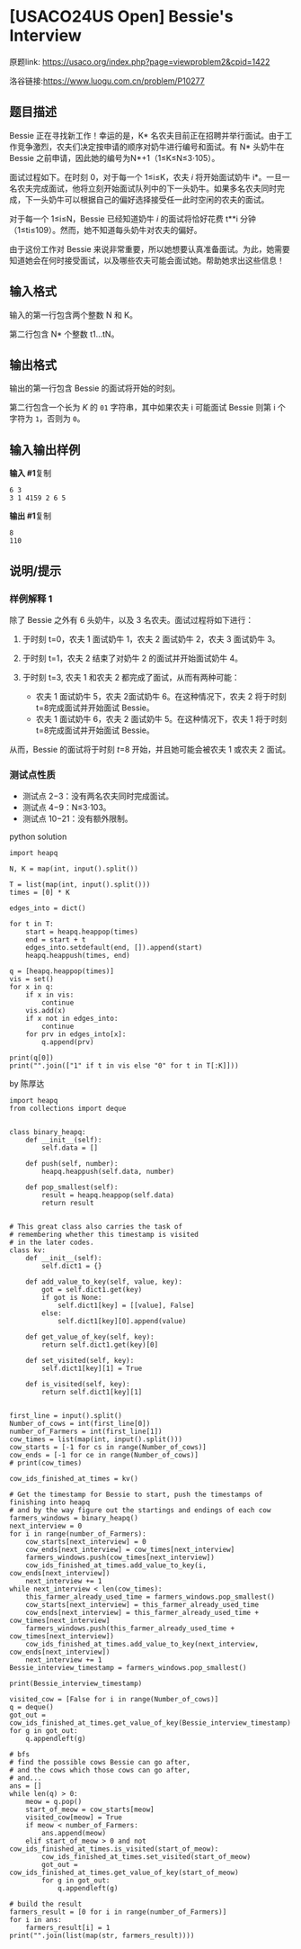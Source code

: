 # [USACO24US Open] Bessie's Interview
原题link: https://usaco.org/index.php?page=viewproblem2&cpid=1422

洛谷链接:https://www.luogu.com.cn/problem/P10277

## 题目描述

Bessie 正在寻找新工作！幸运的是，K* 名农夫目前正在招聘并举行面试。由于工作竞争激烈，农夫们决定按申请的顺序对奶牛进行编号和面试。有 N* 头奶牛在 Bessie 之前申请，因此她的编号为N*+1（1≤K≤N≤3⋅105）。

面试过程如下。在时刻 0，对于每一个 1≤i≤K，农夫 *i* 将开始面试奶牛 i*。一旦一名农夫完成面试，他将立刻开始面试队列中的下一头奶牛。如果多名农夫同时完成，下一头奶牛可以根据自己的偏好选择接受任一此时空闲的农夫的面试。

对于每一个 1≤i≤N，Bessie 已经知道奶牛 *i* 的面试将恰好花费 t**i 分钟（1≤ti≤109）。然而，她不知道每头奶牛对农夫的偏好。

由于这份工作对 Bessie 来说非常重要，所以她想要认真准备面试。为此，她需要知道她会在何时接受面试，以及哪些农夫可能会面试她。帮助她求出这些信息！

## 输入格式

输入的第一行包含两个整数 N 和 K。

第二行包含 N* 个整数 t1…tN。

## 输出格式

输出的第一行包含 Bessie 的面试将开始的时刻。

第二行包含一个长为 *K* 的 `01` 字符串，其中如果农夫 i 可能面试 Bessie 则第 i 个字符为 `1`，否则为 `0`。

## 输入输出样例

**输入 #1**复制

```
6 3
3 1 4159 2 6 5
```

**输出 #1**复制

```
8
110
```

## 说明/提示

### 样例解释 1

除了 Bessie 之外有 6 头奶牛，以及 3 名农夫。面试过程将如下进行：

1. 于时刻 t=0，农夫 1 面试奶牛 1，农夫 2 面试奶牛 2，农夫 3 面试奶牛 3。

2. 于时刻 t=1，农夫 2 结束了对奶牛 2 的面试并开始面试奶牛 4。

3. 于时刻 t=3, 农夫 1 和农夫 2 都完成了面试，从而有两种可能：

    

   - 农夫 1 面试奶牛 5，农夫 2面试奶牛 6。在这种情况下，农夫 2 将于时刻 t=8完成面试并开始面试 Bessie。
   - 农夫 1 面试奶牛 6，农夫 2 面试奶牛 5。在这种情况下，农夫 1 将于时刻 t=8完成面试并开始面试 Bessie。

从而，Bessie 的面试将于时刻 *t*=8 开始，并且她可能会被农夫 1 或农夫 2 面试。

### 测试点性质

- 测试点 2−3：没有两名农夫同时完成面试。
- 测试点 4−9：N≤3⋅103。
- 测试点 10−21：没有额外限制。


python solution
```
import heapq

N, K = map(int, input().split())

T = list(map(int, input().split()))
times = [0] * K

edges_into = dict()

for t in T:
    start = heapq.heappop(times)
    end = start + t
    edges_into.setdefault(end, []).append(start)
    heapq.heappush(times, end)

q = [heapq.heappop(times)]
vis = set()
for x in q:
    if x in vis:
        continue
    vis.add(x)
    if x not in edges_into:
        continue
    for prv in edges_into[x]:
        q.append(prv)

print(q[0])
print("".join(["1" if t in vis else "0" for t in T[:K]]))
```

by 陈厚达
```
import heapq
from collections import deque


class binary_heapq:
    def __init__(self):
        self.data = []

    def push(self, number):
        heapq.heappush(self.data, number)

    def pop_smallest(self):
        result = heapq.heappop(self.data)
        return result


# This great class also carries the task of
# remembering whether this timestamp is visited
# in the later codes.
class kv:
    def __init__(self):
        self.dict1 = {}

    def add_value_to_key(self, value, key):
        got = self.dict1.get(key)
        if got is None:
            self.dict1[key] = [[value], False]
        else:
            self.dict1[key][0].append(value)

    def get_value_of_key(self, key):
        return self.dict1.get(key)[0]

    def set_visited(self, key):
        self.dict1[key][1] = True

    def is_visited(self, key):
        return self.dict1[key][1]


first_line = input().split()
Number_of_cows = int(first_line[0])
number_of_Farmers = int(first_line[1])
cow_times = list(map(int, input().split()))
cow_starts = [-1 for cs in range(Number_of_cows)]
cow_ends = [-1 for ce in range(Number_of_cows)]
# print(cow_times)

cow_ids_finished_at_times = kv()

# Get the timestamp for Bessie to start, push the timestamps of finishing into heapq
# and by the way figure out the startings and endings of each cow
farmers_windows = binary_heapq()
next_interview = 0
for i in range(number_of_Farmers):
    cow_starts[next_interview] = 0
    cow_ends[next_interview] = cow_times[next_interview]
    farmers_windows.push(cow_times[next_interview])
    cow_ids_finished_at_times.add_value_to_key(i, cow_ends[next_interview])
    next_interview += 1
while next_interview < len(cow_times):
    this_farmer_already_used_time = farmers_windows.pop_smallest()
    cow_starts[next_interview] = this_farmer_already_used_time
    cow_ends[next_interview] = this_farmer_already_used_time + cow_times[next_interview]
    farmers_windows.push(this_farmer_already_used_time + cow_times[next_interview])
    cow_ids_finished_at_times.add_value_to_key(next_interview, cow_ends[next_interview])
    next_interview += 1
Bessie_interview_timestamp = farmers_windows.pop_smallest()

print(Bessie_interview_timestamp)

visited_cow = [False for i in range(Number_of_cows)]
q = deque()
got_out = cow_ids_finished_at_times.get_value_of_key(Bessie_interview_timestamp)
for g in got_out:
    q.appendleft(g)

# bfs
# find the possible cows Bessie can go after,
# and the cows which those cows can go after,
# and...
ans = []
while len(q) > 0:
    meow = q.pop()
    start_of_meow = cow_starts[meow]
    visited_cow[meow] = True
    if meow < number_of_Farmers:
        ans.append(meow)
    elif start_of_meow > 0 and not cow_ids_finished_at_times.is_visited(start_of_meow):
        cow_ids_finished_at_times.set_visited(start_of_meow)
        got_out = cow_ids_finished_at_times.get_value_of_key(start_of_meow)
        for g in got_out:
            q.appendleft(g)

# build the result
farmers_result = [0 for i in range(number_of_Farmers)]
for i in ans:
    farmers_result[i] = 1
print("".join(list(map(str, farmers_result))))

```
